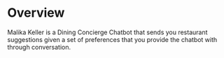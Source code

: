# Overview

Malika Keller is a Dining Concierge Chatbot that sends you restaurant suggestions given a set of preferences that you provide the chatbot with through conversation.

